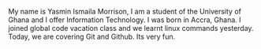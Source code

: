 My name is Yasmin Ismaila Morrison, I am a student of the University of Ghana and I offer Information Technology.
I was born in Accra, Ghana. 
I joined global code vacation class and we learnt linux commands yesterday.
Today, we are covering Git and Github. Its very fun.